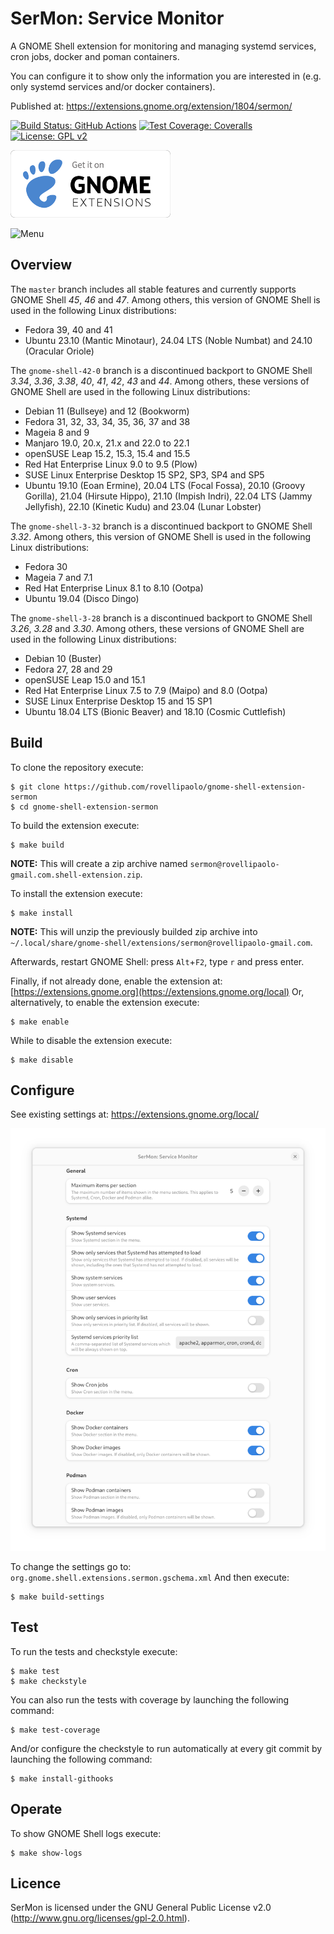 SerMon: Service Monitor
=======================

A GNOME Shell extension for monitoring and managing systemd services, cron jobs, docker and poman containers.

You can configure it to show only the information you are interested in (e.g. only systemd services and/or docker containers).

Published at: https://extensions.gnome.org/extension/1804/sermon/

[![Build Status: GitHub Actions](https://github.com/rovellipaolo/gnome-shell-extension-sermon/actions/workflows/ci.yml/badge.svg)](https://github.com/rovellipaolo/gnome-shell-extension-sermon/actions)
[![Test Coverage: Coveralls](https://coveralls.io/repos/github/rovellipaolo/gnome-shell-extension-sermon/badge.svg)](https://coveralls.io/github/rovellipaolo/gnome-shell-extension-sermon)
[![License: GPL v2](https://img.shields.io/badge/License-GPL%20v2-blue.svg)](https://img.shields.io/badge/License-GPL%20v2-blue.svg)

[![Get it on GNOME Extensions](docs/images/get-it-on-ego.png)](https://extensions.gnome.org/extension/1804/sermon/)

![Menu](docs/images/sermon.png "Screenshot of SerMon")


## Overview

The `master` branch includes all stable features and currently supports GNOME Shell _45_, _46_ and _47_.
Among others, this version of GNOME Shell is used in the following Linux distributions:
* Fedora 39, 40 and 41
* Ubuntu 23.10 (Mantic Minotaur), 24.04 LTS (Noble Numbat) and 24.10 (Oracular Oriole)

The `gnome-shell-42-0` branch is a discontinued backport to GNOME Shell _3.34_, _3.36_, _3.38_, _40_, _41_, _42_, _43_ and _44_.
Among others, these versions of GNOME Shell are used in the following Linux distributions:
* Debian 11 (Bullseye) and 12 (Bookworm)
* Fedora 31, 32, 33, 34, 35, 36, 37 and 38
* Mageia 8 and 9
* Manjaro 19.0, 20.x, 21.x and 22.0 to 22.1
* openSUSE Leap 15.2, 15.3, 15.4 and 15.5
* Red Hat Enterprise Linux 9.0 to 9.5 (Plow)
* SUSE Linux Enterprise Desktop 15 SP2, SP3, SP4 and SP5
* Ubuntu 19.10 (Eoan Ermine), 20.04 LTS (Focal Fossa), 20.10 (Groovy Gorilla), 21.04 (Hirsute Hippo), 21.10 (Impish Indri), 22.04 LTS (Jammy Jellyfish), 22.10 (Kinetic Kudu) and 23.04 (Lunar Lobster)

The `gnome-shell-3-32` branch is a discontinued backport to GNOME Shell _3.32_.
Among others, this version of GNOME Shell is used in the following Linux distributions:
* Fedora 30
* Mageia 7 and 7.1
* Red Hat Enterprise Linux 8.1 to 8.10 (Ootpa)
* Ubuntu 19.04 (Disco Dingo)

The `gnome-shell-3-28` branch is a discontinued backport to GNOME Shell _3.26_, _3.28_ and _3.30_.
Among others, these versions of GNOME Shell are used in the following Linux distributions:
* Debian 10 (Buster)
* Fedora 27, 28 and 29
* openSUSE Leap 15.0 and 15.1
* Red Hat Enterprise Linux 7.5 to 7.9 (Maipo) and 8.0 (Ootpa)
* SUSE Linux Enterprise Desktop 15 and 15 SP1
* Ubuntu 18.04 LTS (Bionic Beaver) and 18.10 (Cosmic Cuttlefish)


## Build

To clone the repository execute:
```shell
$ git clone https://github.com/rovellipaolo/gnome-shell-extension-sermon
$ cd gnome-shell-extension-sermon
```

To build the extension execute:
```shell
$ make build
```
**NOTE:** This will create a zip archive named `sermon@rovellipaolo-gmail.com.shell-extension.zip`.

To install the extension execute:
```shell
$ make install
```
**NOTE:** This will unzip the previously builded zip archive into `~/.local/share/gnome-shell/extensions/sermon@rovellipaolo-gmail.com`.

Afterwards, restart GNOME Shell: press `Alt`+`F2`, type `r` and press enter.

Finally, if not already done, enable the extension at: [https://extensions.gnome.org](https://extensions.gnome.org/local)
Or, alternatively, to enable the extension execute:
```shell
$ make enable
```
While to disable the extension execute:
```shell
$ make disable
```

## Configure

See existing settings at: https://extensions.gnome.org/local/

![Settings](docs/images/sermon_settings.png "Screenshot of SerMon settings")

To change the settings go to: `org.gnome.shell.extensions.sermon.gschema.xml`
And then execute:
```shell
$ make build-settings
```

## Test

To run the tests and checkstyle execute:
```shell
$ make test
$ make checkstyle
```

You can also run the tests with coverage by launching the following command:
```shell
$ make test-coverage
```

And/or configure the checkstyle to run automatically at every git commit by launching the following command:
```shell
$ make install-githooks
```


## Operate

To show GNOME Shell logs execute:
```shell
$ make show-logs
```



## Licence

SerMon is licensed under the GNU General Public License v2.0 (http://www.gnu.org/licenses/gpl-2.0.html).
